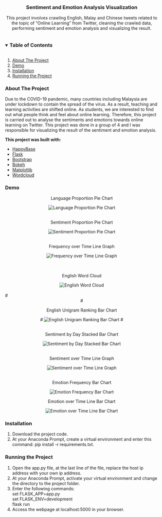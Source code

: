 <p align="center">
  <h3 align="center">Sentiment and Emotion Analysis Visualization</h3>

  <p align="center">
    This project involves crawling English, Malay and Chinese tweets related to the topic of “Online Learning” from Twitter, cleaning the crawled data, performing sentiment and emotion
analysis and visualizing the result.
  </p>
</p>

<details open="open">
  <summary><h3 style="display: inline-block">Table of Contents</h3></summary>
  <ol>
    <li>
      <a href="#about-the-project">About The Project</a>
    </li>
    <li>
      <a href="#demo">Demo</a>
    </li>
    <li>
      <a href="#setup">Installation</a>
    </li>
    <li>
      <a href="#run">Running the Project</a>
    </li>
  </ol>
</details>


<h3 id="about-the-project">About The Project</h3>

Due to the COVID-19 pandemic, many countries including Malaysia are under lockdown to contain the spread of the virus. 
As a result, teaching and learning activities are shifted online. As students, we are interested to find out what people think and feel about online learning.
Therefore, this project is carried out to analyse the sentiments and emotions towards online learning on Twitter.
This project was done in a group of 4 and I was responsible for visualizing the result of the sentiment and emotion analysis.

<b>This project was built with:</b>
<br>
* [HappyBase](https://happybase.readthedocs.io/en/latest/)
* [Flask](https://flask.palletsprojects.com/en/2.0.x/)
* [Bootstrap](https://getbootstrap.com/)
* [Bokeh](https://docs.bokeh.org/en/latest/index.html)
* [Matplotlib](https://matplotlib.org/)
* [Wordcloud](https://amueller.github.io/word_cloud/)


<h3 id="demo">Demo</h3>

<div align="center">
  <p style="text-align:center;">Language Proportion Pie Chart</p>
  <img src="screenshots/language_proportion_pie_chart.PNG" alt="Language Proportion Pie Chart">
</div><br>
<div align="center">
  <p style="text-align:center;">Sentiment Proportion Pie Chart</p>
  <img src="screenshots/sentiment_proportion_pie_chart.PNG" alt="Sentiment Proportion Pie Chart">
</div><br>
<div align="center">
  <p style="text-align:center;">Frequency over Time Line Graph</p>
  <img src="screenshots/frequency_over_time_line_graph.png" alt="Frequency over Time Line Graph">
</div><br><br>
<div align="center">
  <p style="text-align:center;">English Word Cloud</p>
  <img src="screenshots/english_word_cloud.png" alt="English Word Cloud">
</div><br>
#<div align="center">
#  <p style="text-align:center;">English Unigram Ranking Bar Chart</p>
#  <img src="screenshots/english_unigram_ranking_bar_chart.png" alt="English Unigram Ranking Bar Chart">
#</div><br>
<div align="center">
  <p style="text-align:center;">Sentiment by Day Stacked Bar Chart</p>
  <img src="screenshots/sentiment_by_day_stacked_bar_chart.PNG" alt="Sentiment by Day Stacked Bar Chart">
</div><br>
<div align="center">
  <p style="text-align:center;">Sentiment over Time Line Graph</p>
  <img src="screenshots/sentiment_over_time_line_graph.png" alt="Sentiment over Time Line Graph">
</div><br>
<div align="center">
  <p style="text-align:center;">Emotion Frequency Bar Chart</p>
  <img src="screenshots/emotion_frequency_bar_chart.PNG" alt="Emotion Frequency Bar Chart">
</div>
<div align="center">
  <p style="text-align:center;">Emotion over Time Line Bar Chart</p>
  <img src="screenshots/emotion_over_time_line_bar_chart.PNG" alt="Emotion over Time Line Bar Chart">
</div>

<h3 id="setup">Installation</h3>
<ol>
  <li>
     Download the project code.
  </li> 
  <li>
     At your Anaconda Prompt, create a virtual environment and enter this command: pip install -r requirements.txt.
  </li> 
</ol>
<h3 id="run">Running the Project</h3>
<ol>
  <li>
    Open the app.py file, at the last line of the file, 
    replace the host ip address with your own ip address.
  </li>
  <li>
     At your Anaconda Prompt, activate your virtual environment and change the directory to the project folder.
  </li>
  <li>
     Enter the following commands:<br>
     set FLASK_APP=app.py <br>
     set FLASK_ENV=development <br>
     flask run <br>
  </li>
  <li>
     Access the webpage at localhost:5000 in your browser.
  </li>
</ol>
